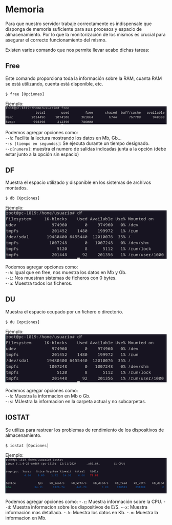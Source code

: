 # Memoria
Para que nuestro servidor trabaje correctamente es indispensale que disponga de memoria suficiente para sus procesos y espacio de almacenamiento. Por lo que la monitorización de los mismos es crucial para asegurar el correcto funcionamiento del mismo.

Existen varios comando que nos permite llevar acabo dichas tareas:

## Free
Este comando proporciona toda la información sobre la RAM, cuanta RAM se está utilizando, cuenta está disponible, etc.

`$ free [Opciones]`

Ejemplo:  
![free](/img/memoria/free.PNG)

Podemos agregar opciones como:  
-`-h`: Facilita la lectura mostrando los datos en Mb, Gb...  
-`-s [tiempo en segundos]`: Se ejecuta durante un tiempo designado.  
-`-c[numero]`: muestra el numero de salidas indicadas junta a la opción (debe estar junto a la opción sin espacio)

## DF
Muestra el espacio utilizado y disponible en los sistemas de archivos montados.

`$ db [Opciones]`

Ejemplo:
![df](/img/memoria/df.PNG)

Podemos agregar opciones como:  
-`-h`: Igual que en free, nos muestra los datos en Mb y Gb.  
-`-i`: Nos muestran sistemas de ficheros con 0 bytes.  
-`-a`: Muestra todos los ficheros.

## DU
 Muestra el espacio ocupado por un fichero o directorio.

`$ du [opciones]`

Ejemplo:
![du](/img/memoria/df.PNG)

Podemos agregar opciones como:  
-`-h`: Muestra la informacion en Mb o Gb.  
-`-s`: MUestra la informacion en la carpeta actual y no subcarpetas.

## IOSTAT
Se utiliza para rastrear los problemas de rendimiento de los dispositivos de
almacenamiento.

`$ iostat [Opciones]`

Ejemplo:
![iostat](/img/memoria/iostat.PNG)

Podemos agregar opciones como:
-`-c`: Muestra información sobre la CPU.
-`-d`: Muestra informacion sobre los dispositivos de E/S.
-`-x`: Muestra información mas detallada.
-`-k`: Muestra los datos en Kb.
-`-m`: Muestra la informacion en Mb.
